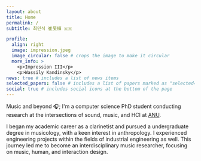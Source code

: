 ```yaml
---
layout: about
title: Home
permalink: /
subtitle: 최민식 崔旻植 🇰🇷

profile:
  align: right
  image: impression.jpeg
  image_circular: false # crops the image to make it circular
  more_info: >
    <p>Impression III</p>
    <p>Wassily Kandinsky</p>
news: true # includes a list of news items
selected_papers: false # includes a list of papers marked as "selected={true}"
social: true # includes social icons at the bottom of the page
---
```


Music and beyond 🎧; I'm a computer science PhD student conducting research at the intersections of sound, music, and HCI at [ANU](https://www.anu.edu.au/).

I began my academic career as a clarinetist and pursued a undergraduate degree in musicology, with a keen interest in anthropology. I experienced engineering projects within the fields of industrial engineering as well. This journey led me to become an interdisciplinary music researcher, focusing on music, human, and interaction design.
